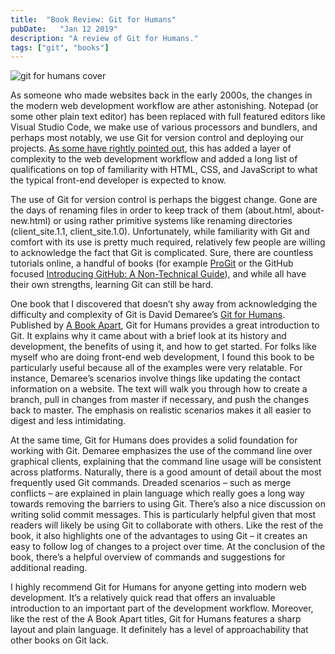 ```yaml
---
title:  "Book Review: Git for Humans"
pubDate:   "Jan 12 2019"
description: "A review of Git for Humans."
tags: ["git", "books"]
---
```


![git for humans cover](/images/cover-git_for_humans.jpg)

As someone who made websites back in the early 2000s, the changes in the modern web development workflow are ather astonishing. Notepad (or some other plain text editor) has been replaced with full featured editors like Visual Studio Code, we make use of various processors and bundlers, and perhaps most notably, we use Git for version control and deploying our projects. [As some have rightly pointed out](https://medium.com/@mattholt/its-2019-and-i-still-make-websites-with-my-bare-hands-73d4eec6b7), this has added a layer of complexity to the web development workflow and added a long list of qualifications on top of familiarity with HTML, CSS, and JavaScript to what the typical front-end developer is expected to know.

The use of Git for version control is perhaps the biggest change. Gone are the days of renaming files in order to keep track of them (about.html, about-new.html) or using rather primitive systems like renaming directories (client_site.1.1, client_site.1.0). Unfortunately, while familiarity with Git and comfort with its use is pretty much required, relatively few people are willing to acknowledge the fact that Git is complicated. Sure, there are countless tutorials online, a handful of books (for example [ProGit](https://www.amazon.com/gp/product/1484200772/ref=as_li_tl?ie=UTF8&camp=1789&creative=9325&creativeASIN=1484200772&linkCode=as2&tag=jkj239ds92019-20&linkId=256cde94bb4e5e9f2e73e16a9b7f886c) or the GitHub focused [Introducing GitHub: A Non-Technical Guide](https://www.amazon.com/gp/product/1491949740/ref=as_li_tl?ie=UTF8&camp=1789&creative=9325&creativeASIN=1491949740&linkCode=as2&tag=jkj239ds92019-20&linkId=d839b0cf384feaf6f816635714ef0984)), and while all have their own strengths, learning Git can still be hard.

One book that I discovered that doesn’t shy away from acknowledging the difficulty and complexity of Git is David Demaree’s [Git for Humans](https://www.amazon.com/gp/product/1937557383/ref=as_li_tl?ie=UTF8&camp=1789&creative=9325&creativeASIN=1937557383&linkCode=as2&tag=jkj239ds92019-20&linkId=9601954386ffc392ef39b79f74b72854). Published by [A Book Apart](https://abookapart.com/), Git for Humans provides a great introduction to Git. It explains why it came about with a brief look at its history and development, the benefits of using it, and how to get started. For folks like myself who are doing front-end web development, I found this book to be particularly useful because all of the examples were very relatable. For instance, Demaree’s scenarios involve things like updating the contact information on a website. The text will walk you through how to create a branch, pull in changes from master if necessary, and push the changes back to master. The emphasis on realistic scenarios makes it all easier to digest and less intimidating.

At the same time, Git for Humans does provides a solid foundation for working with Git. Demaree emphasizes the use of the command line over graphical clients, explaining that the command line usage will be consistent across platforms. Naturally, there is a good amount of detail about the most frequently used Git commands. Dreaded scenarios – such as merge conflicts – are explained in plain language which really goes a long way towards removing the barriers to using Git. There’s also a nice discussion on writing solid commit messages. This is particularly helpful given that most readers will likely be using Git to collaborate with others. Like the rest of the book, it also highlights one of the advantages to using Git – it creates an easy to follow log of changes to a project over time. At the conclusion of the book, there’s a helpful overview of commands and suggestions for additional reading.

I highly recommend Git for Humans for anyone getting into modern web development. It’s a relatively quick read that offers an invaluable introduction to an important part of the development workflow. Moreover, like the rest of the A Book Apart titles, Git for Humans features a sharp layout and plain language. It definitely has a level of approachability that other books on Git lack.
